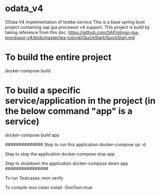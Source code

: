 # odata_v4
OData V4 implementation of testbe service
This is a base spring boot project containing sap jpa processor v4 support. This project is build by taking reference from this doc. https://github.com/SAP/olingo-jpa-processor-v4/blob/master/jpa-tutorial/QuickStart/QuickStart.md

# To build the entire project
docker-compose build

# To build a specific service/application in the project (in the below command "app" is a service)
docker-compose build app

##############
Step to run this application
docker-compose up -d

Step to stop the application
docker-compose stop app

Step to shutdown the application
docker-compose down app
################


To run Testcases:
mvn verify

To compile
mvn clean install -DnoTest=true
